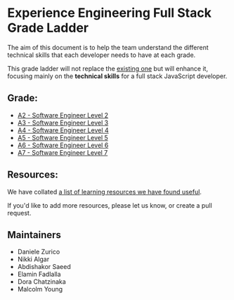 # Experience Engineering Full Stack Grade Ladder

The aim of this document is to help the team understand the different technical skills that each developer needs to have at each grade. 

This grade ladder will not replace the [existing one](https://capgemini.github.io/grade-ladder/) but will enhance it, focusing mainly on the **technical skills** for a full stack JavaScript developer.

## Grade:
- [A2 - Software Engineer Level 2](https://github.com/Capgemini/grade-ladder-fullstack/blob/main/A2.md)
- [A3 - Software Engineer Level 3](https://github.com/Capgemini/grade-ladder-fullstack/blob/main/A3.md)
- [A4 - Software Engineer Level 4](https://github.com/Capgemini/grade-ladder-fullstack/blob/main/A4.md)
- [A5 - Software Engineer Level 5](https://github.com/Capgemini/grade-ladder-fullstack/blob/main/A5.md)
- [A6 - Software Engineer Level 6](https://github.com/Capgemini/grade-ladder-fullstack/blob/main/A6.md)
- [A7 - Software Engineer Level 7](https://github.com/Capgemini/grade-ladder-fullstack/blob/main/A7.md)

## Resources:
We have collated [a list of learning resources we have found useful](https://github.com/Capgemini/grade-ladder-fullstack/blob/main/resources.md).

If you'd like to add more resources, please let us know, or create a pull request.

## Maintainers

* Daniele Zurico
* Nikki Algar
* Abdishakor Saeed
* Elamin Fadlalla
* Dora Chatzinaka
* Malcolm Young